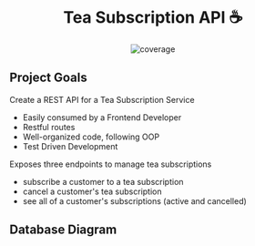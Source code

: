 <h1 align="center">
 Tea Subscription API ☕
</h1>  

<p align="center"
    <a href="https://coveralls.io/github/badges/shields">
        <img src="https://img.shields.io/badge/coverage-100%25-lawngreen"
            alt="coverage"></a>
</p>

## Project Goals 
Create a REST API for a Tea Subscription Service
  - Easily consumed by a Frontend Developer
  - Restful routes 
  - Well-organized code, following OOP
  - Test Driven Development 

Exposes three endpoints to manage tea subscriptions
  - subscribe a customer to a tea subscription
  - cancel a customer's tea subscription
  - see all of a customer's subscriptions (active and cancelled)

## Database Diagram

##

